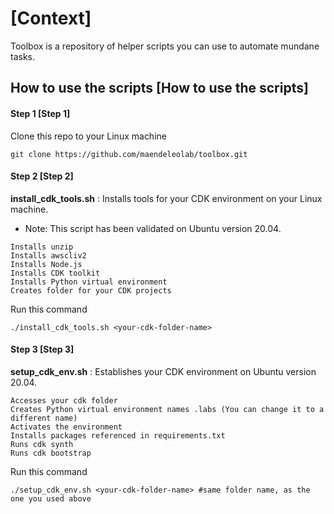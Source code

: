 # [Context]
Toolbox is a repository of helper scripts you can use to automate mundane tasks.

## How to use the scripts [How to use the scripts]
#### Step 1 [Step 1]

Clone this repo to your Linux machine
```
git clone https://github.com/maendeleolab/toolbox.git
```

#### Step 2 [Step 2]

**install_cdk_tools.sh** : Installs tools for your CDK environment on your Linux machine.

- Note: This script has been validated on Ubuntu version 20.04.

```
Installs unzip
Installs awscliv2
Installs Node.js
Installs CDK toolkit
Installs Python virtual environment
Creates folder for your CDK projects
```
Run this command
```
./install_cdk_tools.sh <your-cdk-folder-name>
```

#### Step 3 [Step 3] 

**setup_cdk_env.sh** : Establishes your CDK environment on Ubuntu version 20.04.

```
Accesses your cdk folder 
Creates Python virtual environment names .labs (You can change it to a different name)
Activates the environment
Installs packages referenced in requirements.txt
Runs cdk synth
Runs cdk bootstrap
```
Run this command
```
./setup_cdk_env.sh <your-cdk-folder-name> #same folder name, as the one you used above
```
